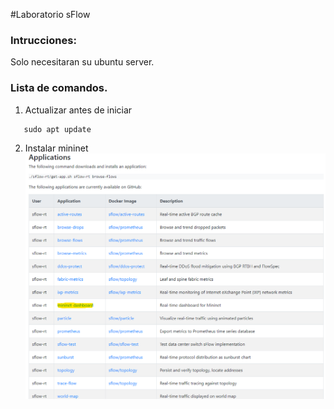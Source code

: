 #Laboratorio sFlow
### Intrucciones: 
Solo necesitaran su ubuntu server.
### Lista de comandos.
1. Actualizar antes de iniciar 
```
   sudo apt update
   ```
2. Instalar mininet
   ![Aplicaciones](https://github.com/aerchila/sar2023/blob/main/apps.png)
